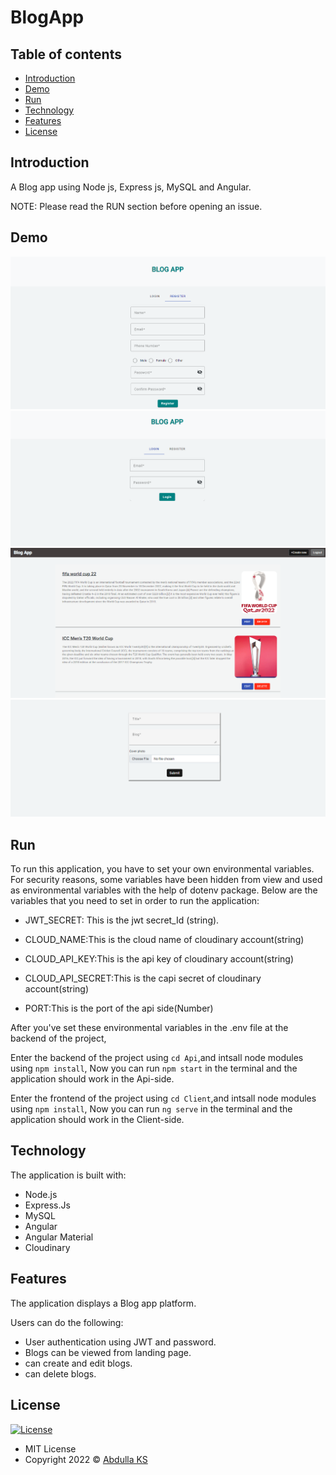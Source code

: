 # BlogApp
## Table of contents

- [Introduction](#introduction)
- [Demo](#Demo)
- [Run](#run)
- [Technology](#technology)
- [Features](#features)
- [License](#license)

## Introduction

A Blog app using Node js, Express js, MySQL and Angular.

NOTE: Please read the RUN section before opening an issue.

## Demo

![screenshot](https://github.com/Abdullaks/BlogApp/blob/main/blogApp-register.png)
![screenshot](https://github.com/Abdullaks/BlogApp/blob/main/blogApp-login.png)
![screenshot](https://github.com/Abdullaks/BlogApp/blob/main/blogapp-home.png)
![screenshot](https://github.com/Abdullaks/BlogApp/blob/main/blogApp-createNew.png)

## Run

To run this application, you have to set your own environmental variables. For security reasons, some variables have been hidden from view and used as environmental variables with the help of dotenv package. Below are the variables that you need to set in order to run the application:

- JWT_SECRET:     This is the jwt secret_Id (string).

- CLOUD_NAME:This is the cloud name of cloudinary account(string)

- CLOUD_API_KEY:This is the api key of cloudinary account(string)

- CLOUD_API_SECRET:This is the capi secret of cloudinary account(string)

- PORT:This is the port of the api side(Number)

After you've set these environmental variables in the .env file at the backend of the project,

Enter the backend of the project using  `cd Api`,and intsall node modules using  `npm install`,
Now you can run `npm start` in the terminal and the application should work in the Api-side.

Enter the frontend of the project using  `cd Client`,and intsall node modules using  `npm install`,
Now you can run `ng serve` in the terminal and the application should work in the Client-side.


## Technology

The application is built with:

- Node.js 
- Express.Js 
- MySQL
- Angular 
- Angular Material
- Cloudinary


## Features

The application displays a Blog app  platform.

Users can do the following:

- User authentication using JWT and password.
- Blogs can be viewed from landing page.
- can create and edit blogs.
- can delete blogs.


## License

[![License](https://img.shields.io/:License-MIT-blue.svg?style=flat-square)](http://badges.mit-license.org)

- MIT License
- Copyright 2022 © [Abdulla KS](https://github.com/Abdullaks/)
